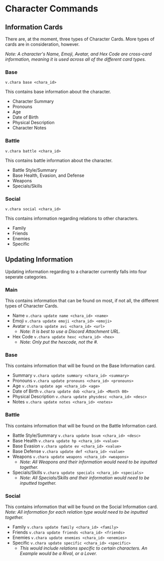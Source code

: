 # Character Commands

## Information Cards

There are, at the moment, three types of Character Cards. More types of cards are in consideration, however.

*Note: A character's Name, Emoji, Avatar, and Hex Code are cross-card information, meaning it is used across all of the different card types.*

### Base
`v.chara base <chara_id>`

This contains base information about the character.
- Character Summary
- Pronouns
- Age
- Date of Birth
- Physical Description
- Character Notes

### Battle
`v.chara battle <chara_id>`

This contains battle information about the character.
- Battle Style/Summary
- Base Health, Evasion, and Defense
- Weapons
- Specials/Skills

### Social
`v.chara social <chara_id>`

This contains information regarding relations to other characters.
- Family
- Friends
- Enemies
- Specific

## Updating Information

Updating information regarding to a character currently falls into four seperate categories.

### Main

This contains information that can be found on most, if not all, the different types of Character Cards.
- Name `v.chara update name <chara_id> <name>`
- Emoji `v.chara update emoji <chara_id> <emoji>`
- Avatar `v.chara update avi <chara_id> <url>`
    - *Note: It is best to use a Discord Attachment URL.*
- Hex Code `v.chara update hexc <chara_id> <hex>`
    - *Note: Only put the hexcode, not the #.*

### Base

This contains information that will be found on the Base Information card.
- Summary `v.chara update summary <chara_id> <summary>`
- Pronouns `v.chara update pronouns <chara_id> <pronouns>`
- Age `v.chara update age <chara_id> <age>`
- Date of Birth `v.chara update dob <chara_id> <Month 00>`
- Physical Description `v.chara update physdesc <chara_id> <desc>`
- Notes `v.chara update notes <chara_id> <notes>`

### Battle

This contains information that will be found on the Battle Information card.
- Battle Style/Summary `v.chara update bsum <chara_id> <desc>`
- Base Health `v.chara update hp <chara_id> <value>`
- Base Evasion `v.chara update ev <chara_id> <value>`
- Base Defense `v.chara update def <chara_id> <value>`
- Weapons `v.chara update weapons <chara_id> <weapons>`
    - *Note: All Weapons and their information would need to be inputted together.*
- Specials/Skills `v.chara update specials <chara_id> <specials>`
    - *Note: All Specials/Skills and their information would need to be inputted together.*

### Social

This contains information that will be found on the Social Information card.   
*Note: All information for each relation type would need to be inputted together.*
- Family `v.chara update family <chara_id> <family>`
- Friends `v.chara update friends <chara_id> <friends>`
- Enemies `v.chara update enemies <chara_id> <enemies>`
- Specific `v.chara update specific <chara_id> <specific>`
    - *This would include relations specific to certain characters. An Example would be a Rival, or a Lover.*